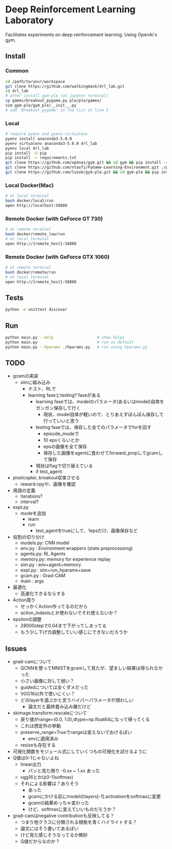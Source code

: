 # Deep Reinforcement Learning Laboratory
Facilitates experiments on deep reinforcement learning. Using OpenAi's gym.


## Install
### Common
```bash
cd /path/to/your/workspace
git clone https://github.com/walkingmask/drl_lab.git
cd drl_lab
# after install gym-ple (at jupyter terminal)
cp games/breakout_pygame.py ple/ple/games/
vim gym-ple/gym_ple/__init__.py
# add 'Breakout_pygame' in the list at line 5
```

### Local
```bash
# require pyenv and pyenv-virtualenv
pyenv install anaconda3-5.0.0
pyenv virtualenv anaconda3-5.0.0 drl_lab
pyenv local drl_lab
pip install -U pip
pip install -r requirements.txt
git clone https://github.com/openai/gym.git && cd gym && pip install -e . && cd ..
git clone https://github.com/ntasfi/PyGame-Learning-Environment.git ./ple && cd ple && pip install -e . && cd ..
git clone https://github.com/lusob/gym-ple.git && cd gym-ple && pip install -e . && cd ..
```

### Local Docker(Mac)
```bash
# at local terminal
bash docker/local/run
open http://localhost:58888
```

### Remote Docker (with GeForce GT 730)
```bash
# at remote terminal
bash docker/remote_low/run
# at local terminal
open http://{remote_host}:58888
```

### Remote Docker (with GeForce GTX 1060)
```bash
# at remote terminal
bash docker/remote/run
# at local terminal
open http://{remote_host}:58888
```


## Tests
```bash
python -m unittest discover
```


## Run
```bash
python main.py --help                   # show helps
python main.py                          # run as default
python main.py --hparams ./hparams.py   # run using hparams.py
```


## TODO
- gcamの実装
    - simに組み込み
        - テスト、RLで
        - learning faseとtesting? faseがある
            - learning faseでは、modelのパラメータ(あるいはmodel)自体をガンガン保存して行く
                - 現状、model自体が軽いので、とりあえずぽんぽん保存して行っていいと思う
            - testing faseでは、保存した全てのパラメータでforを回す
                - episode_modeで
                - 10 epsくらいとか
                - epsの画像を全て保存
                - 保存した画像をagentに食わせてforward_propしてgcamして保存
            - 現状はflagで切り替えている
            - if test_agent:
- pixelcopter, breakout収束させる
    - reward.npyや、画像を確認
- 用語の定義
    - iterations?
    - interval?
- expt.py
    - modeを追加
        - learn
        - run
            - test_agentをtrueにして、1epsだけ、画像保存など
- 役割の切り分け
    - models.py: CNN model
    - env.py   : Environment wrappers (state preprocessing)
    - agents.py: RL Agents
    - memory.py: memory for experience replay
    - sim.py   : env+agent+memory
    - expt.py  : sim+run_hparams+save
    - gcam.py  : Grad-CAM
    - main     : args
- 最適化
    - 高速化できるならする
- Action周り
    - せっかくAction作ってるのだから
    - action_indexisとか使わないでそれ使えないか？
- epsilonの調整
    - 28000stepで0.04まで下がってしまってる
    - もう少し下げ方調整していい感じにできないだろうか


## Issues
- grad-camについて
    - QCNNを使ってMNISTをgcamして見たが、望ましい結果は得られなかった
    - 小さい画像に対して弱い？
    - guidedについては全くダメだった
    - VGG16以外で使いにくい？
    - どのlayerを選ぶかと言うハイパーパラメータが煩わしい
        - 論文だと最終畳み込み層だけど
- skimage.transform.rescaleについて
    - 戻り値がrange=(0.0, 1.0),dtype=np.float64になって帰ってくる
    - これは想定外の挙動
    - preserve_range=Trueでrangeは変えないでおけるぽい
        - envに適用済み
    - resizeも存在する
- 可視化関数をモジュール式にしていくつもの可視化を試せるように
- Q値は0-1じゃないよね
    - linear出力
        - パッと見た限り -0.xx ~ 1.xx あった
    - vgg16とかは0-1(softmax)
    - それによる影響は？ありそう
        - あった
        - gcamにかける前にmodelのlayers[-1].activationをsoftmaxに変更
        - gcamの結果めっちゃ変わった
        - けど、softmaxに変えていいものだろうか？
- grad-camはnegative contributionも反映してる？
    - つまり他クラスに分類される根拠を青くハイライトする？
    - 論文にはそう書いてあるぽい
    - けど見た感じそうなってるか微妙
    - Q値だからなのか？

